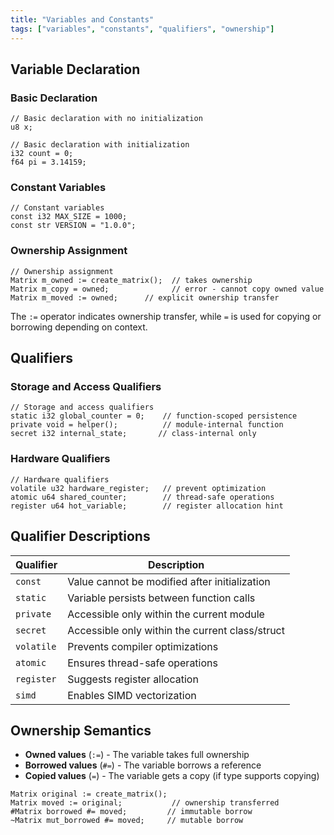 ```yaml
---
title: "Variables and Constants"
tags: ["variables", "constants", "qualifiers", "ownership"]
---
```


## Variable Declaration

### Basic Declaration

```cesium
// Basic declaration with no initialization
u8 x;

// Basic declaration with initialization
i32 count = 0;
f64 pi = 3.14159;
```

### Constant Variables

```cesium
// Constant variables
const i32 MAX_SIZE = 1000;
const str VERSION = "1.0.0";
```

### Ownership Assignment

```cesium
// Ownership assignment
Matrix m_owned := create_matrix();  // takes ownership
Matrix m_copy = owned;              // error - cannot copy owned value
Matrix m_moved := owned;      // explicit ownership transfer
```

The `:=` operator indicates ownership transfer, while `=` is used for copying or borrowing depending on context.

## Qualifiers

### Storage and Access Qualifiers

```cesium
// Storage and access qualifiers
static i32 global_counter = 0;    // function-scoped persistence
private void = helper();          // module-internal function
secret i32 internal_state;       // class-internal only
```

### Hardware Qualifiers

```cesium
// Hardware qualifiers
volatile u32 hardware_register;   // prevent optimization
atomic u64 shared_counter;        // thread-safe operations
register u64 hot_variable;        // register allocation hint
```

## Qualifier Descriptions

| Qualifier | Description |
|-----------|-------------|
| `const` | Value cannot be modified after initialization |
| `static` | Variable persists between function calls |
| `private` | Accessible only within the current module |
| `secret` | Accessible only within the current class/struct |
| `volatile` | Prevents compiler optimizations |
| `atomic` | Ensures thread-safe operations |
| `register` | Suggests register allocation |
| `simd` | Enables SIMD vectorization |

## Ownership Semantics

- **Owned values** (`:=`) - The variable takes full ownership
- **Borrowed values** (`#=`) - The variable borrows a reference
- **Copied values** (`=`) - The variable gets a copy (if type supports copying)

```cesium
Matrix original := create_matrix();
Matrix moved := original;           // ownership transferred
#Matrix borrowed #= moved;         // immutable borrow
~Matrix mut_borrowed #= moved;     // mutable borrow
```
